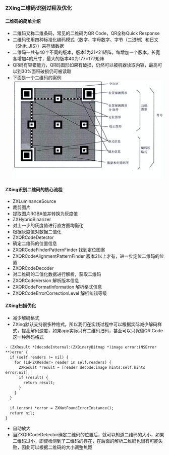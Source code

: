 ### ZXing二维码识别过程及优化
#### 二维码的简单介绍
- 二维码又称二维条码，常见的二维码为QR Code，QR全称Quick Response
- 二维码使用四种标准化编码模式（数字、字母数字、字节（二进制）和日文（Shift_JIS））来存储数据
- 二维码一共有40个不同的版本，版本1为21×21矩阵，每增加一个版本，长宽各增加4的尺寸，最大的版本40为177×177矩阵
- QR码有容错能力，QR码图形如果有破损，仍然可以被机器读取内容，最高可以到30%面积破损仍可被读取
- 下面是一个二维码的案例
      ![](qrcode.jpg)
      
#### ZXing识别二维码的核心流程
 - ZXLuminanceSource
 - 裁剪图片
 - 提取图片RGBA值并转换为灰度值
 - ZXHybridBinarizer
 - 对上一步的灰度值进行直方图均衡化
 - 根据灰度值对数据二值化
 - ZXQRCodeDetector
 - 确定二维码的位置信息
 - ZXQRCodeFinderPatternFinder   找到定位图案
 - ZXQRCodeAlignmentPatternFinder 版本2以上才有，进一步定位二维码的位置
 - ZXQRCodeDecoder
 - 对二维码的二值化数据进行解析，获取二维码
 - ZXQRCodeVersion 解析版本信息
 - ZXQRCodeFormatInformation 解析格式信息
 - ZXQRCodeErrorCorrectionLevel 解析纠错等级

#### ZXing扫描优化
- 减少解码格式
 - ZXing默认支持很多种格式，所以我们在实践过程中可以根据实际减少解码样式，提高解码速度，如果app实际只有二维码扫码，甚至可以只保留QR Code这一种解码格式
             
```objc
- (ZXResult *)decodeInternal:(ZXBinaryBitmap *)image error:(NSError **)error {
  if (self.readers != nil) {
    for (id<ZXReader> reader in self.readers) {
      ZXResult *result = [reader decode:image hints:self.hints error:nil];
      if (result) {
        return result;
      }
    }
  }

  if (error) *error = ZXNotFoundErrorInstance();
  return nil;
}
```

- 自动放大
 - 当ZXQRCodeDetector确定二维码的位置后，就可以知道二维码的大小，如果二维码过小，即使检测到了二维码的存在，在后面的解析二维码也很有可能失败，因此可以根据二维码的大小调整焦距